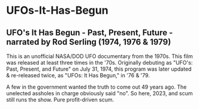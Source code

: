 # UFOs-It-Has-Begun

## UFO's It Has Begun - Past, Present, Future - narrated by Rod Serling (1974, 1976 & 1979)

<p>This is an unofficial NASA/DOD UFO documentary from the 1970s. This film was released at least three 
times in the '70s. Originally debuting as "UFO's: Past, Present, and Future" on July 31, 1974, this 
program was later updated & re-released twice, as "UFOs: It Has Begun," in '76 & '79.</p>
<p>A few in the government wanted the truth to come out 49 years ago.  The unelected assholes in 
charge obviously said "no".  So here, 2023, and scum still runs the show.  Pure profit-driven
scum.</p>
